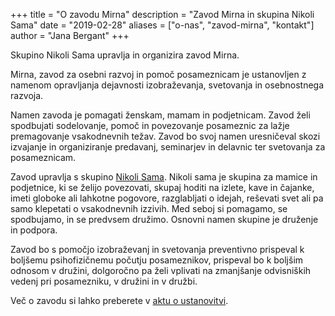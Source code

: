 +++
title = "O zavodu Mirna"
description = "Zavod Mirna in skupina Nikoli Sama"
date = "2019-02-28"
aliases = ["o-nas", "zavod-mirna", "kontakt"]
author = "Jana Bergant"
+++

Skupino Nikoli Sama upravlja in organizira zavod Mirna.

Mirna, zavod za osebni razvoj in pomoč posameznicam je ustanovljen z namenom opravljanja dejavnosti izobraževanja, svetovanja in osebnostnega razvoja.

Namen zavoda je pomagati ženskam, mamam in podjetnicam. Zavod želi spodbujati sodelovanje, pomoč in povezovanje posameznic za lažje premagovanje vsakodnevnih težav. Zavod bo svoj namen uresničeval skozi izvajanje in organiziranje predavanj, seminarjev in delavnic ter svetovanja za posameznicam.

Zavod upravlja s skupino <a href="https://www.facebook.com/groups/467001988199005" class="nikolisama">Nikoli Sama</a>. Nikoli sama je skupina za mamice in podjetnice, ki se želijo povezovati, skupaj hoditi na izlete, kave in čajanke, imeti globoke ali lahkotne pogovore, razglabljati o idejah, reševati svet ali pa samo klepetati o vsakodnevnih izzivih. Med seboj si pomagamo, se spodbujamo, in se predvsem družimo.
Osnovni namen skupine je druženje in podpora. 


Zavod bo s pomočjo izobraževanj in svetovanja preventivno prispeval k boljšemu psihofizičnemu počutju posameznikov, prispeval bo k boljšim odnosom v družini, dolgoročno pa želi vplivati na zmanjšanje odvisniških vedenj pri posamezniku, v družini in v družbi.


Več o zavodu si lahko preberete v [aktu o ustanovitvi](./file/akt-ustanovitvi-zavoda.pdf).